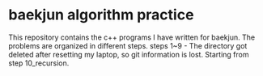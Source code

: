 # baekjun algorithm practice
This repository contains the c++ programs I have written for baekjun.
The problems are organized in different steps.
steps 1~9 - The directory got deleted after resetting my laptop, so git information is lost. Starting from step 10_recursion.
